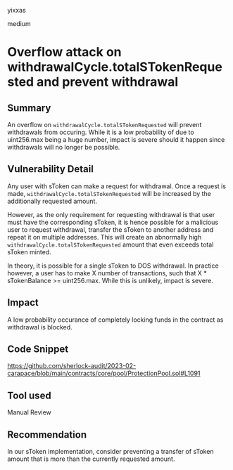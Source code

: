 yixxas

medium

# Overflow attack on withdrawalCycle.totalSTokenRequested and prevent withdrawal

## Summary
An overflow on `withdrawalCycle.totalSTokenRequested` will prevent withdrawals from occuring. While it is a low probability of due to uint256.max being a huge number, impact is severe should it happen since withdrawals will no longer be possible.

## Vulnerability Detail
Any user with sToken can make a request for withdrawal. Once a request is made, `withdrawalCycle.totalSTokenRequested` will be increased by the additionally requested amount.

However, as the only requirement for requesting withdrawal is that user must have the corresponding sToken, it is hence possible for a malicious user to request withdrawal, transfer the sToken to another address and repeat it on multiple addresses. This will create an abnormally high `withdrawalCycle.totalSTokenRequested` amount that even exceeds total sToken minted.

In theory, it is possible for a single sToken to DOS withdrawal. In practice however, a user has to make X number of transactions, such that X * sTokenBalance >= uint256.max. While this is unlikely, impact is severe.

## Impact
A low probability occurance of completely locking funds in the contract as withdrawal is blocked.

## Code Snippet
https://github.com/sherlock-audit/2023-02-carapace/blob/main/contracts/core/pool/ProtectionPool.sol#L1091

## Tool used

Manual Review

## Recommendation
In our sToken implementation, consider preventing a transfer of sToken amount that is more than the currently requested amount. 
